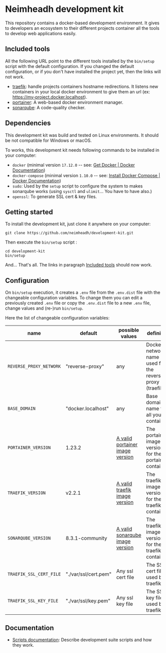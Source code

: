 Neimheadh development kit
===========================

This repository contains a docker-based development environment. It gives to developers an ecosystem to their different 
projects container all the tools to develop web applications easily.

Included tools
--------------

All the following URL point to the different tools installed by the `bin/setup` script with the default configuration. 
If you changed the default configuration, or if you don't have installed the project yet, then the links will not work.

* [traefik](https://traefik.docker.localhost): handle projects containers hostname redirections. It listens new 
  containers in your local docker environment to give them an url (ex: https://my-project.docker.localhost).
* [portainer](https://portainer.docker.localhost): A web-based docker environment manager.
* [sonarqube](https://sonarqube.docker.localhost): A code-quality checker.
  
Dependencies
------------

This development kit was build and tested on Linux environments. It should be not compatible for Windows or macOS.

To works, this development kit needs following commands to be installed in your computer:

* `docker` (minimal version `17.12.0` -- see: [Get Docker | Docker Documentation](https://docs.docker.com/get-docker/))
* `docker-compose` (minimal version `1.10.0` -- see: 
  [Install Docker Compose | Docker Documentation](https://docs.docker.com/compose/install/))
* `sudo`: Used by the `setup` script to configure the system to makes sonarqube works (using `sysctl` and `ulimit`... 
  You have to have also.)
* `openssl`: To generate SSL cert & key files.
  
Getting started
---------------

To install the development kit, just clone it anywhere on your computer:

```
git clone https://github.com/neimheadh/development-kit.git
```

Then execute the `bin/setup` script :

```
cd development-kit
bin/setup
```

And... That's all. The links in paragraph [Included tools](#included-tools)
should now work.

Configuration
-------------

On `bin/setup` execution, it creates a `.env` file from the `.env.dist` file
with the changeable configuration variables. To change them you can edit a
previously created `.env` file or copy the `.env.dist` file to a new `.env`
file, change values and (re-)run `bin/setup`.

Here the list of changeable configuration variables:

| name | default | possible values | definition |
|------|---------|-----------------|------------|
| `REVERSE_PROXY_NETWORK` | "reverse-proxy" | any | Docker network name used for the reverse-proxy (traefik) |
| `BASE_DOMAIN` | "docker.localhost" | any | Base domain name for all your containers |
| `PORTAINER_VERSION` | 1.23.2 | [A valid portainer image version](https://hub.docker.com/_/portainer) | The portainer image version for the portainer container |
| `TRAEFIK_VERSION` | v2.2.1 | [A valid traefik image version](https://hub.docker.com/_/traefik) | The traefik image version for the traefik container |
| `SONARQUBE_VERSION` | 8.3.1-community | [A valid sonarqube image version](https://hub.docker.com/_/sonarqube) | The traefik image version for the traefik container |
| `TRAEFIK_SSL_CERT_FILE` | "./var/ssl/cert.pem" | Any ssl cert file | The SSL cert file used by traefik |
| `TRAEFIK_SSL_KEY_FILE` | "./var/ssl/key.pem" | Any ssl key file | The SSL key file used by traefik |

Documentation
-------------

* [Scripts documentation](./bin/README.md): Describe development suite scripts and how they work.